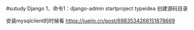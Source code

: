 #sutudy Django
1、命令1：django-admin startproject typeidea 创建源码目录

安装mysqlclient的时候看 https://juejin.cn/post/6983534266151878669